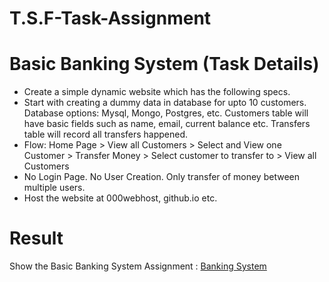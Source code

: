 # T.S.F-Task-Assignment

# Basic Banking System (Task Details)

<ul>
  <li>Create a simple dynamic website which has the following specs.</li>
  <li>Start with creating a dummy data in database for upto 10 customers. Database options: Mysql, Mongo, Postgres, etc. Customers table will have basic fields such as name, email, current balance etc. Transfers table will 
       record all transfers happened.
  </li>
  <li>Flow: Home Page > View all Customers > Select and View one Customer > Transfer Money > Select customer to transfer to > View all Customers
  </li>
  <li>No Login Page. No User Creation. Only transfer of money between multiple users.</li>
  <li>Host the website at 000webhost, github.io etc. </li>
</ul>

# Result 
<div> <span>Show the Basic Banking System Assignment : </span> <a href="https://girishsutar229.github.io/T.S.F-Task-Assignment/" target="_blank" rel="noopener noreferrer">Banking System</a>
 </div>
 
 






